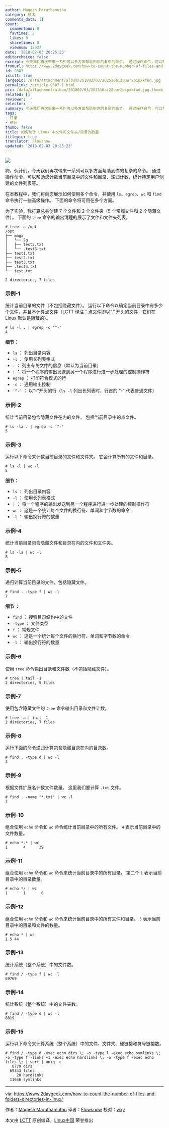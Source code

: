 ```yaml
---
author: Magesh Maruthamuthu
category: 技术
comments_data: []
count:
  commentnum: 0
  favtimes: 2
  likes: 0
  sharetimes: 0
  viewnum: 12937
date: '2018-02-03 20:25:23'
editorchoice: false
excerpt: 今天我们再次带来一系列可以多方面帮助到你的复杂的命令。 通过操作命令，可以帮助您计数当前目录中的文件和目录、递归计数，统计特定用户创建的文件列表等。
fromurl: https://www.2daygeek.com/how-to-count-the-number-of-files-and-folders-directories-in-linux/
id: 9307
islctt: true
largepic: /data/attachment/album/201802/03/202516ai28uur2pipxkfud.jpg
permalink: /article-9307-1.html
pic: /data/attachment/album/201802/03/202516ai28uur2pipxkfud.jpg.thumb.jpg
related: []
reviewer: ''
selector: ''
summary: 今天我们再次带来一系列可以多方面帮助到你的复杂的命令。 通过操作命令，可以帮助您计数当前目录中的文件和目录、递归计数，统计特定用户创建的文件列表等。
tags:
- 目录
- 统计
thumb: false
title: 如何统计 Linux 中文件和文件夹/目录的数量
titlepic: true
translator: Flowsnow
updated: '2018-02-03 20:25:23'
---
```


![](/data/attachment/album/201802/03/202516ai28uur2pipxkfud.jpg)


嗨，伙计们，今天我们再次带来一系列可以多方面帮助到你的复杂的命令。 通过操作命令，可以帮助您计数当前目录中的文件和目录、递归计数，统计特定用户创建的文件列表等。


在本教程中，我们将向您展示如何使用多个命令，并使用 `ls`、`egrep`、`wc` 和 `find` 命令执行一些高级操作。 下面的命令将可用在多个方面。


为了实验，我打算总共创建 7 个文件和 2 个文件夹（5 个常规文件和 2 个隐藏文件）。 下面的 `tree` 命令的输出清楚的展示了文件和文件夹列表。



```
# tree -a /opt
/opt
├── magi
│   └── 2g
│   ├── test5.txt
│   └── .test6.txt
├── test1.txt
├── test2.txt
├── test3.txt
├── .test4.txt
└── test.txt

2 directories, 7 files

```

### 示例-1


统计当前目录的文件（不包括隐藏文件）。 运行以下命令以确定当前目录中有多少个文件，并且不计算点文件（LCTT 译注：点文件即以“.” 开头的文件，它们在 Linux 默认是隐藏的）。



```
# ls -l . | egrep -c '^-'
4

```

**细节：**


* `ls` ： 列出目录内容
* `-l` ： 使用长列表格式
* `.` ： 列出有关文件的信息（默认为当前目录）
* `|` ： 将一个程序的输出发送到另一个程序进行进一步处理的控制操作符
* `egrep` ： 打印符合模式的行
* `-c` ： 通用输出控制
* `'^-'` ： 以“-”开头的行（`ls -l` 列出长列表时，行首的 “-” 代表普通文件）


### 示例-2


统计当前目录包含隐藏文件在内的文件。 包括当前目录中的点文件。



```
# ls -la . | egrep -c '^-'
5

```

### 示例-3


运行以下命令来计数当前目录的文件和文件夹。 它会计算所有的文件和目录。



```
# ls -l | wc -l
5

```

**细节：**


* `ls` ： 列出目录内容
* `-l` ： 使用长列表格式
* `|` ： 将一个程序的输出发送到另一个程序进行进一步处理的控制操作符
* `wc` ： 这是一个统计每个文件的换行符、单词和字节数的命令
* `-l` ： 输出换行符的数量


### 示例-4


统计当前目录包含隐藏文件和目录在内的文件和文件夹。



```
# ls -la | wc -l
8

```

### 示例-5


递归计算当前目录的文件，包括隐藏文件。



```
# find . -type f | wc -l
7

```

**细节 ：**


* `find` ： 搜索目录结构中的文件
* `-type` ： 文件类型
* `f` ： 常规文件
* `wc` ： 这是一个统计每个文件的换行符、单词和字节数的命令
* `-l` ： 输出换行符的数量


### 示例-6


使用 `tree` 命令输出目录和文件数（不包括隐藏文件）。



```
# tree | tail -1
2 directories, 5 files

```

### 示例-7


使用包含隐藏文件的 `tree` 命令输出目录和文件计数。



```
# tree -a | tail -1
2 directories, 7 files

```

### 示例-8


运行下面的命令递归计算包含隐藏目录在内的目录数。



```
# find . -type d | wc -l
3

```

### 示例-9


根据文件扩展名计数文件数量。 这里我们要计算 `.txt` 文件。



```
# find . -name "*.txt" | wc -l
7

```

### 示例-10


组合使用 `echo` 命令和 `wc` 命令统计当前目录中的所有文件。 `4` 表示当前目录中的文件数量。



```
# echo *.* | wc
1       4      39

```

### 示例-11


组合使用 `echo` 命令和 `wc` 命令来统计当前目录中的所有目录。 第二个 `1` 表示当前目录中的目录数量。



```
# echo */ | wc
1       1       6

```

### 示例-12


组合使用 `echo` 命令和 `wc` 命令来统计当前目录中的所有文件和目录。 `5` 表示当前目录中的目录和文件的数量。



```
# echo * | wc
1 5 44

```

### 示例-13


统计系统（整个系统）中的文件数。



```
# find / -type f | wc -l
69769

```

### 示例-14


统计系统（整个系统）中的文件夹数。



```
# find / -type d | wc -l
8819

```

### 示例-15


运行以下命令来计算系统（整个系统）中的文件、文件夹、硬链接和符号链接数。



```
# find / -type d -exec echo dirs \; -o -type l -exec echo symlinks \; -o -type f -links +1 -exec echo hardlinks \; -o -type f -exec echo files \; | sort | uniq -c
   8779 dirs
  69343 files
     20 hardlinks
  11646 symlinks

```



---


via: <https://www.2daygeek.com/how-to-count-the-number-of-files-and-folders-directories-in-linux/>


作者：[Magesh Maruthamuthu](https://www.2daygeek.com/author/magesh/) 译者：[Flowsnow](https://github.com/Flowsnow) 校对：[wxy](https://github.com/wxy)


本文由 [LCTT](https://github.com/LCTT/TranslateProject) 原创编译，[Linux中国](https://linux.cn/) 荣誉推出